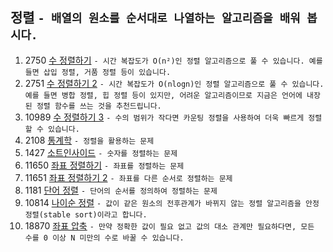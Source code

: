 정렬 ```- 배열의 원소를 순서대로 나열하는 알고리즘을 배워 봅시다.```
---
1. 2750	[수 정렬하기](https://www.acmicpc.net/problem/2750)
    ```- 시간 복잡도가 O(n²)인 정렬 알고리즘으로 풀 수 있습니다. 예를 들면 삽입 정렬, 거품 정렬 등이 있습니다.```
2. 2751 [수 정렬하기 2](https://www.acmicpc.net/problem/2751)
    ```- 시간 복잡도가 O(nlogn)인 정렬 알고리즘으로 풀 수 있습니다. 예를 들면 병합 정렬, 힙 정렬 등이 있지만, 어려운 알고리즘이므로 지금은 언어에 내장된 정렬 함수를 쓰는 것을 추천드립니다.```
3. 10989	[수 정렬하기 3](https://www.acmicpc.net/problem/10989)
    ```- 수의 범위가 작다면 카운팅 정렬을 사용하여 더욱 빠르게 정렬할 수 있습니다.```
4. 2108 [통계학](https://www.acmicpc.net/problem/2108)
    ```- 정렬을 활용하는 문제```
5. 1427	[소트인사이드](https://www.acmicpc.net/problem/1427)
    ```- 숫자를 정렬하는 문제```
6. 11650	[좌표 정렬하기](https://www.acmicpc.net/problem/11650)
    ```- 좌표를 정렬하는 문제```
7. 11651 [좌표 정렬하기 2](https://www.acmicpc.net/problem/11651)
    ```- 좌표를 다른 순서로 정렬하는 문제```
8. 1181 [단어 정렬](https://www.acmicpc.net/problem/1181)
    ```- 단어의 순서를 정의하여 정렬하는 문제```
9. 10814	[나이순 정렬](https://www.acmicpc.net/problem/10814)
    ```- 값이 같은 원소의 전후관계가 바뀌지 않는 정렬 알고리즘을 안정 정렬(stable sort)이라고 합니다.```
10. 18870 [좌표 압축](https://www.acmicpc.net/problem/18870)
    ```- 만약 정확한 값이 필요 없고 값의 대소 관계만 필요하다면, 모든 수를 0 이상 N 미만의 수로 바꿀 수 있습니다.```
